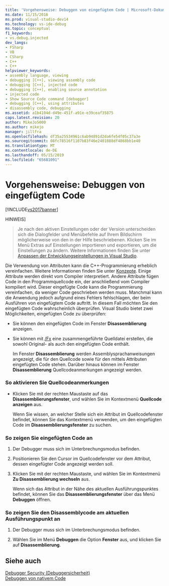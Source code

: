 ```yaml
---
title: 'Vorgehensweise: Debuggen von eingefügtem Code | Microsoft-Dokumentation'
ms.date: 11/15/2016
ms.prod: visual-studio-dev14
ms.technology: vs-ide-debug
ms.topic: conceptual
f1_keywords:
- vs.debug.injected
dev_langs:
- FSharp
- VB
- CSharp
- C++
- C++
helpviewer_keywords:
- assembly language, viewing
- debugging [C++], viewing assembly code
- debugging [C++], injected code
- debugging [C++], enabling source annotation
- injected code
- Show Source Code command [debugger]
- debugging [C++], using attributes
- disassembly code, debugging
ms.assetid: a1b4104d-d49e-451f-a91e-e39ceaf35875
caps.latest.revision: 20
author: MikeJo5000
ms.author: mikejo
manager: jillfra
ms.openlocfilehash: df35a25534961c6ab94891d2da6fe54f05c37a3e
ms.sourcegitcommit: 08fc78516f1107b83f46e2401888df4868bb1e40
ms.translationtype: MT
ms.contentlocale: de-DE
ms.lasthandoff: 05/15/2019
ms.locfileid: "65681091"
---
```

# <a name="how-to-debug-injected-code"></a>Vorgehensweise: Debuggen von eingefügtem Code
[!INCLUDE[vs2017banner](../includes/vs2017banner.md)]

HINWEIS]
> Je nach den aktiven Einstellungen oder der Version unterscheiden sich die Dialogfelder und Menübefehle auf Ihrem Bildschirm möglicherweise von den in der Hilfe beschriebenen. Klicken Sie im Menü Extras auf Einstellungen importieren und exportieren, um die Einstellungen zu ändern. Weitere Informationen finden Sie unter [Anpassen der Entwicklungseinstellungen in Visual Studio](https://msdn.microsoft.com/22c4debb-4e31-47a8-8f19-16f328d7dcd3).  
  
 Die Verwendung von Attributen kann die C++-Programmierung erheblich vereinfachen. Weitere Informationen finden Sie unter [Konzepte](https://msdn.microsoft.com/library/563e7e7c-65e1-44f4-b0b2-da04a6c1bc9e). Einige Attribute werden direkt vom Compiler interpretiert. Andere Attribute fügen Code in den Programmquellcode ein, der anschließend vom Compiler kompiliert wird. Dieser eingefügte Code kann die Programmierung vereinfachen, da weniger Code geschrieben werden muss. Manchmal kann die Anwendung jedoch aufgrund eines Fehlers fehlschlagen, der beim Ausführen von eingefügtem Code auftritt. In diesem Fall möchten Sie den eingefügten Code wahrscheinlich überprüfen. Visual Studio bietet zwei Möglichkeiten, eingefügten Code zu überprüfen:  
  
- Sie können den eingefügten Code im Fenster **Disassemblierung** anzeigen.  
  
- Sie können mit [/Fx](https://msdn.microsoft.com/library/14f0e301-3bab-45a3-bbdf-e7ce66f20560) eine zusammengeführte Quelldatei erstellen, die sowohl Original- als auch den eingefügten Code enthält.  
  
  Im Fenster **Disassemblierung** werden Assemblysprachanweisungen angezeigt, die für den Quellcode sowie für den mittels Attributen eingefügten Code stehen. Darüber hinaus können im Fenster **Disassemblierung** Quellcodeanmerkungen angezeigt werden.  
  
### <a name="to-turn-on-source-annotation"></a>So aktivieren Sie Quellcodeanmerkungen  
  
- Klicken Sie mit der rechten Maustaste auf das **Disassemblierungsfenster**, und wählen Sie im Kontextmenü **Quellcode anzeigen** aus.  
  
     Wenn Sie wissen, an welcher Stelle sich ein Attribut im Quellcodefenster befindet, können Sie das Kontextmenü verwenden, um den eingefügten Code im **Disassemblierungsfenster** zu suchen.  
  
### <a name="to-view-injected-code"></a>So zeigen Sie eingefügten Code an  
  
1. Der Debugger muss sich im Unterbrechungsmodus befinden.  
  
2. Positionieren Sie den Cursor im Quellcodefenster vor dem Attribut, dessen eingefügter Code angezeigt werden soll.  
  
3. Klicken Sie mit der rechten Maustaste, und wählen Sie im Kontextmenü **Zu Disassemblierung wechseln** aus.  
  
     Wenn sich das Attribut in der Nähe des aktuellen Ausführungspunktes befindet, können Sie das **Disassemblierungsfenster** über das Menü **Debuggen** öffnen.  
  
### <a name="to-view-the-disassembly-code-at-the-current-execution-point"></a>So zeigen Sie den Disassemblycode am aktuellen Ausführungspunkt an  
  
1. Der Debugger muss sich im Unterbrechungsmodus befinden.  
  
2. Wählen Sie im Menü **Debuggen** die Option **Fenster** aus, und klicken Sie auf **Disassemblierung**.  
  
## <a name="see-also"></a>Siehe auch  
 [Debugger Security (Debuggersicherheit)](../debugger/debugger-security.md)   
 [Debuggen von nativem Code](../debugger/debugging-native-code.md)
